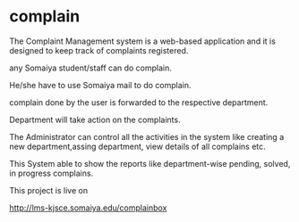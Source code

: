 # complain
The Complaint Management system is a web-based application and it is designed to keep track of complaints registered. 

any Somaiya student/staff can do complain. 

He/she have to use Somaiya mail to do complain.

complain done by the user is forwarded to the respective department.

 Department will take action on the complaints.
 
The Administrator can control all the activities in the system like creating a new department,assing department, view details of all complains etc.

This System able to show the reports like department-wise pending, solved, in progress complains.


This project is live on 


http://lms-kjsce.somaiya.edu/complainbox

